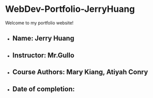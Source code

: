 # WebDev-Portfolio-JerryHuang
Welcome to my portfolio website!

- ## Name: Jerry Huang
- ## Instructor: Mr.Gullo
- ## Course Authors: Mary Kiang, Atiyah Conry
- ## Date of completion:
